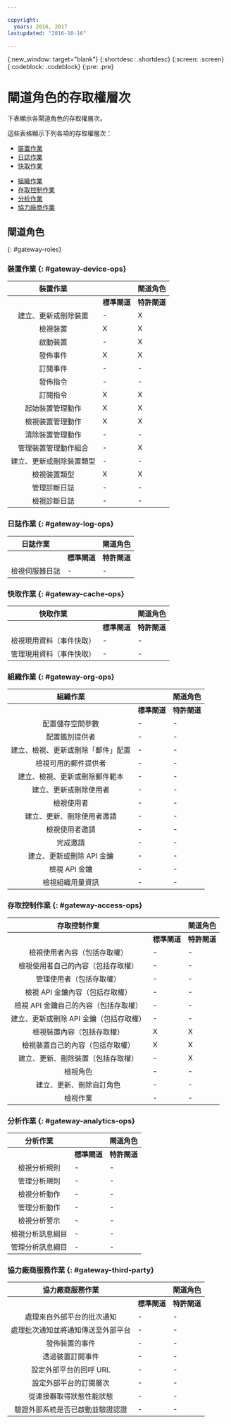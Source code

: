```yaml
---

copyright:
  years: 2016, 2017
lastupdated: "2016-10-16"

---
```


{:new_window: target="blank"}
{:shortdesc: .shortdesc}
{:screen: .screen}
{:codeblock: .codeblock}
{:pre: .pre}

# 閘道角色的存取權層次

下表顯示各閘道角色的存取權層次。

這些表格顯示下列各項的存取權層次：
- [裝置作業](#gateway-device-ops)
- [日誌作業](#gateway-log-ops)
- [快取作業](#gateway-cache-ops)
<!-- [Historian Operations](#gateway-historian) -->
- [組織作業](#gateway-org-ops)
- [存取控制作業](#gateway-access-ops)
- [分析作業](#gateway-analytics-ops)
- [協力廠商作業](#gateway-third-party)  
<!-- - [Risk Management Operations](#gateway-risk-mgt) -->

## 閘道角色
{: #gateway-roles}

### 裝置作業 {: #gateway-device-ops}

裝置作業 || 閘道角色|
:--------: | ---------------------|------------------------
           | **標準閘道** | **特許閘道**
建立、更新或刪除裝置|-|X
檢視裝置|X|X
啟動裝置|-|X
發佈事件|X|X
訂閱事件|-|-
發佈指令|-|-
訂閱指令|X|X
起始裝置管理動作|X|X
檢視裝置管理動作|X|X
清除裝置管理動作|-|-
管理裝置管理動作組合|-|X
建立、更新或刪除裝置類型|-|-
檢視裝置類型|X|X
管理診斷日誌|-|-
檢視診斷日誌|-|-

### 日誌作業 {: #gateway-log-ops}

日誌作業 || 閘道角色|
:--------: | ---------------------|------------------------
           | **標準閘道** | **特許閘道**
檢視伺服器日誌|-|-

### 快取作業 {: #gateway-cache-ops}

快取作業 || 閘道角色|
:--------: | ---------------------|------------------------
           | **標準閘道** | **特許閘道**
檢視現用資料（事件快取）|-|-
管理現用資料（事件快取）|-|-


### 組織作業 {: #gateway-org-ops}

組織作業 || 閘道角色|
:--------: | ---------------------|------------------------
           | **標準閘道** | **特許閘道**
配置儲存空間參數|-|-
配置鑑別提供者|-|-
建立、檢視、更新或刪除「郵件」配置|-|-
檢視可用的郵件提供者|-|-
建立、檢視、更新或刪除郵件範本|-|-
建立、更新或刪除使用者|-|-
檢視使用者|-|-
建立、更新、刪除使用者邀請|-|-
檢視使用者邀請|-|-
完成邀請|-|-
建立、更新或刪除 API 金鑰|-|-
檢視 API 金鑰|-|-
檢視組織用量資訊|-|-

### 存取控制作業 {: #gateway-access-ops}

存取控制作業 || 閘道角色|
:--------: | ---------------------|------------------------
           | **標準閘道** | **特許閘道**
檢視使用者內容（包括存取權）|-|-
檢視使用者自己的內容（包括存取權）|-|-
管理使用者（包括存取權）|-|-
檢視 API 金鑰內容（包括存取權）|-|-
檢視 API 金鑰自己的內容（包括存取權）|-|-
建立、更新或刪除 API 金鑰（包括存取權）|-|-
檢視裝置內容（包括存取權）|X|X
檢視裝置自己的內容（包括存取權）|X|X
建立、更新、刪除裝置（包括存取權）|-|X
檢視角色|-|-
建立、更新、刪除自訂角色|-|-
檢視作業|-|-

### 分析作業 {: #gateway-analytics-ops}

分析作業 || 閘道角色|
:--------: | ---------------------|------------------------|
           | **標準閘道** | **特許閘道**|
檢視分析規則|-|-
管理分析規則|-|-
檢視分析動作|-|-
管理分析動作|-|-
檢視分析警示|-|-
檢視分析訊息綱目|-|-
管理分析訊息綱目|-|-

### 協力廠商服務作業 {: #gateway-third-party}

協力廠商服務作業 || 閘道角色|
:--------: | ---------------------|------------------------
           | **標準閘道** | **特許閘道**
處理來自外部平台的批次通知|-|-
處理批次通知並將通知傳送至外部平台|-|-
發佈裝置的事件|-|-
透過裝置訂閱事件|-|-
設定外部平台的回呼 URL|-|-
設定外部平台的訂閱層次|-|-
從連接器取得狀態性能狀態|-|-
驗證外部系統是否已啟動並驗證認證|-|-
